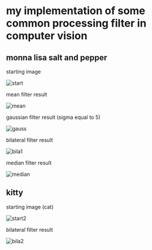 # my implementation of some common processing filter in computer vision

## monna lisa salt and pepper

starting image

![start](https://github.com/potpov/common_filters/blob/master/monna.png?raw=true)

mean filter result

![mean](https://github.com/potpov/common_filters/blob/master/mean_result.png?raw=true)

gaussian filter result (sigma equal to 5)

![gauss](https://github.com/potpov/common_filters/blob/master/gaussian_result.png?raw=true)

bilateral filter result

![bila1](https://github.com/potpov/common_filters/blob/master/bilateral_result.png?raw=true)

median filter result

![median](https://github.com/potpov/common_filters/blob/master/median_result.png?raw=true)

## kitty

starting image (cat)

![start2](https://github.com/potpov/common_filters/blob/master/cat.png?raw=true)

bilateral filter result

![bila2](https://github.com/potpov/common_filters/blob/master/bilateral_cat_result.png?raw=true)
